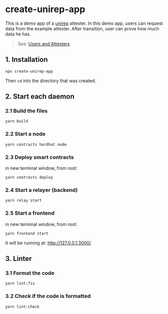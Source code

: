 # create-unirep-app

This is a demo app of a [unirep](https://github.com/Unirep/Unirep) attester. In this demo app, users can request data from the example attester. After transition, user can prove how much data he has.

> See: [Users and Attesters](https://developer.unirep.io/docs/protocol/users-and-attesters)

## 1. Installation

```shell
npx create-unirep-app
```

Then `cd` into the directory that was created.

## 2. Start each daemon

### 2.1 Build the files

```shell
yarn build
```

### 2.2 Start a node

```shell
yarn contracts hardhat node
```

### 2.3 Deploy smart contracts

in new terminal window, from root:

```shell
yarn contracts deploy
```

### 2.4 Start a relayer (backend)

```shell
yarn relay start
```

### 2.5 Start a frontend

in new terminal window, from root:

```shell
yarn frontend start
```

It will be running at: http://127.0.0.1:3000/

## 3. Linter

### 3.1 Format the code

```shell
yarn lint:fix
```

### 3.2 Check if the code is formatted

```shell
yarn lint:check
```
